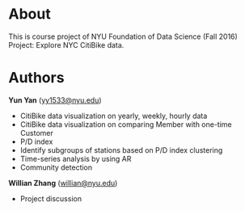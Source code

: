 # About

This is course project of NYU Foundation of Data Science (Fall 2016) Project: Explore NYC CitiBike data.

# Authors

**Yun Yan** (yy1533@nyu.edu)

- CitiBike data visualization on yearly, weekly, hourly data
- CitiBike data visualization on comparing Member with one-time Customer
- P/D index
- Identify subgroups of stations based on P/D index clustering
- Time-series analysis by using AR
- Community detection

**Willian Zhang** (willian@nyu.edu)

- Project discussion



